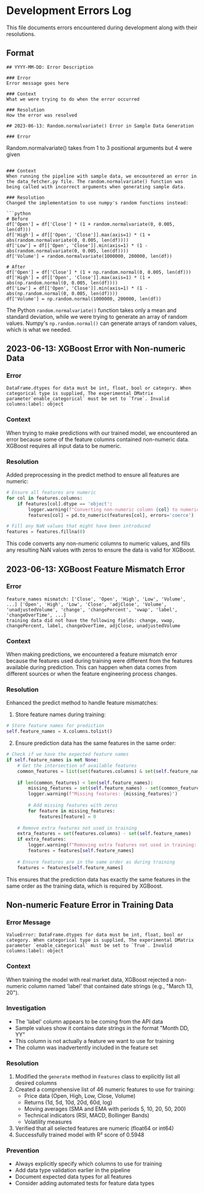# Development Errors Log

This file documents errors encountered during development along with their resolutions.

## Format

```
## YYYY-MM-DD: Error Description

### Error
Error message goes here

### Context
What we were trying to do when the error occurred

### Resolution
How the error was resolved

## 2023-06-13: Random.normalvariate() Error in Sample Data Generation

### Error
```
Random.normalvariate() takes from 1 to 3 positional arguments but 4 were given
```

### Context
When running the pipeline with sample data, we encountered an error in the data_fetcher.py file. The random.normalvariate() function was being called with incorrect arguments when generating sample data.

### Resolution
Changed the implementation to use numpy's random functions instead:

```python
# Before
df['Open'] = df['Close'] * (1 + random.normalvariate(0, 0.005, len(df)))
df['High'] = df[['Open', 'Close']].max(axis=1) * (1 + abs(random.normalvariate(0, 0.005, len(df))))
df['Low'] = df[['Open', 'Close']].min(axis=1) * (1 - abs(random.normalvariate(0, 0.005, len(df))))
df['Volume'] = random.normalvariate(1000000, 200000, len(df))

# After
df['Open'] = df['Close'] * (1 + np.random.normal(0, 0.005, len(df)))
df['High'] = df[['Open', 'Close']].max(axis=1) * (1 + abs(np.random.normal(0, 0.005, len(df))))
df['Low'] = df[['Open', 'Close']].min(axis=1) * (1 - abs(np.random.normal(0, 0.005, len(df))))
df['Volume'] = np.random.normal(1000000, 200000, len(df))
```

The Python `random.normalvariate()` function takes only a mean and standard deviation, while we were trying to generate an array of random values. Numpy's `np.random.normal()` can generate arrays of random values, which is what we needed.

## 2023-06-13: XGBoost Error with Non-numeric Data

### Error
```
DataFrame.dtypes for data must be int, float, bool or category. When categorical type is supplied, The experimental DMatrix parameter`enable_categorical` must be set to `True`. Invalid columns:label: object
```

### Context
When trying to make predictions with our trained model, we encountered an error because some of the feature columns contained non-numeric data. XGBoost requires all input data to be numeric.

### Resolution
Added preprocessing in the predict method to ensure all features are numeric:

```python
# Ensure all features are numeric
for col in features.columns:
    if features[col].dtype == 'object':
        logger.warning(f"Converting non-numeric column {col} to numeric")
        features[col] = pd.to_numeric(features[col], errors='coerce')

# Fill any NaN values that might have been introduced
features = features.fillna(0)
```

This code converts any non-numeric columns to numeric values, and fills any resulting NaN values with zeros to ensure the data is valid for XGBoost.

## 2023-06-13: XGBoost Feature Mismatch Error

### Error
```
feature_names mismatch: ['Close', 'Open', 'High', 'Low', 'Volume', ...] ['Open', 'High', 'Low', 'Close', 'adjClose', 'Volume', 'unadjustedVolume', 'change', 'changePercent', 'vwap', 'label', 'changeOverTime', ...]
training data did not have the following fields: change, vwap, changePercent, label, changeOverTime, adjClose, unadjustedVolume
```

### Context
When making predictions, we encountered a feature mismatch error because the features used during training were different from the features available during prediction. This can happen when data comes from different sources or when the feature engineering process changes.

### Resolution
Enhanced the predict method to handle feature mismatches:

1. Store feature names during training:
```python
# Store feature names for prediction
self.feature_names = X.columns.tolist()
```

2. Ensure prediction data has the same features in the same order:
```python
# Check if we have the expected feature names
if self.feature_names is not None:
    # Get the intersection of available features
    common_features = list(set(features.columns) & set(self.feature_names))
    
    if len(common_features) < len(self.feature_names):
        missing_features = set(self.feature_names) - set(common_features)
        logger.warning(f"Missing features: {missing_features}")
        
        # Add missing features with zeros
        for feature in missing_features:
            features[feature] = 0
    
    # Remove extra features not used in training
    extra_features = set(features.columns) - set(self.feature_names)
    if extra_features:
        logger.warning(f"Removing extra features not used in training: {extra_features}")
        features = features[self.feature_names]
    
    # Ensure features are in the same order as during training
    features = features[self.feature_names]
```

This ensures that the prediction data has exactly the same features in the same order as the training data, which is required by XGBoost.

## Non-numeric Feature Error in Training Data

### Error Message
```
ValueError: DataFrame.dtypes for data must be int, float, bool or category. When categorical type is supplied, The experimental DMatrix parameter `enable_categorical` must be set to `True`. Invalid columns:label: object
```

### Context
When training the model with real market data, XGBoost rejected a non-numeric column named 'label' that contained date strings (e.g., "March 13, 20").

### Investigation
- The 'label' column appears to be coming from the API data
- Sample values show it contains date strings in the format "Month DD, YY"
- This column is not actually a feature we want to use for training
- The column was inadvertently included in the feature set

### Resolution
1. Modified the `generate` method in `Features` class to explicitly list all desired columns
2. Created a comprehensive list of 46 numeric features to use for training:
   - Price data (Open, High, Low, Close, Volume)
   - Returns (1d, 5d, 10d, 20d, 60d, log)
   - Moving averages (SMA and EMA with periods 5, 10, 20, 50, 200)
   - Technical indicators (RSI, MACD, Bollinger Bands)
   - Volatility measures
3. Verified that all selected features are numeric (float64 or int64)
4. Successfully trained model with R² score of 0.5948

### Prevention
- Always explicitly specify which columns to use for training
- Add data type validation earlier in the pipeline
- Document expected data types for all features
- Consider adding automated tests for feature data types
